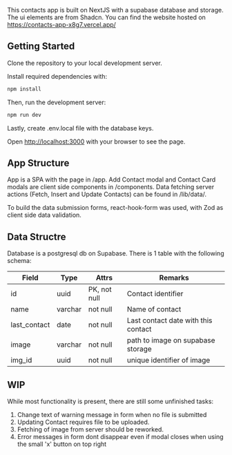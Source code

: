 This contacts app is built on NextJS with a supabase database and storage. The ui elements are from Shadcn. You can find the website hosted on https://contacts-app-x8g7.vercel.app/

## Getting Started
Clone the repository to your local development server. 

Install required dependencies with:

```bash
npm install
```
Then, run the development server:

```bash
npm run dev

```

Lastly, create .env.local file with the database keys. 

Open [http://localhost:3000](http://localhost:3000) with your browser to see the page.

## App Structure

App is a SPA with the page in /app. Add Contact modal and Contact Card modals are client side components in /components. Data fetching server actions (Fetch, Insert and Update Contacts) can be found in /lib/data/. 

To build the data submission forms, react-hook-form was used, with Zod as client side data validation. 

## Data Structre 

Database is a postgresql db on Supabase. There is 1 table with the following schema:

|Field | Type | Attrs | Remarks|
|- | - | - | -|
|id | uuid | PK, not null| Contact identifier|
|name | varchar | not null | Name of contact|
|last_contact | date | not null | Last contact date with this contact|
|image | varchar | not null | path to image on supabase storage|
|img_id | uuid | not null | unique identifier of image|

## WIP

While most functionality is present, there are still some unfinished tasks:

1. Change text of warning message in form when no file is submitted
2. Updating Contact requires file to be uploaded. 
3. Fetching of image from server should be reworked. 
4. Error messages in form dont disappear even if modal closes when using the small 'x' button on top right

